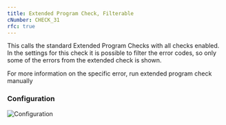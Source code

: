 ```yaml
---
title: Extended Program Check, Filterable
cNumber: CHECK_31
rfc: true
---
```


This calls the standard Extended Program Checks with all checks enabled.
In the settings for this check it is possible to filter the error codes, so only some of the errors from the extended check is shown.

For more information on the specific error, run extended program check manually

### Configuration
![Configuration](/img/31_conf.png)